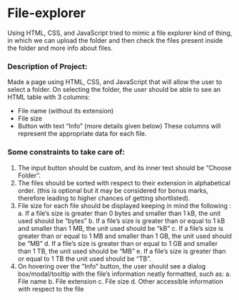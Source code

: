# File-explorer
Using HTML, CSS, and JavaScript tried to mimic a file explorer kind of thing, in which we can upload the folder and then check the files present inside the folder and more info about files.

### Description of Project:
Made a page using HTML, CSS, and JavaScript that will allow the user to
select a folder. On selecting the folder, the user should be able to see an HTML table with 3
columns:
- File name (without its extension)
- File size
- Button with text “Info” (more details given below)
These columns will represent the appropriate data for each file.
### Some constraints to take care of:
1. The input button should be custom, and its inner text should be “Choose Folder”.
2. The files should be sorted with respect to their extension in alphabetical order. (this is
optional but it may be considered for bonus marks, therefore leading to higher chances of
getting shortlisted).
3. File size for each file should be displayed keeping in mind the following :
  a. If a file’s size is greater than 0 bytes and smaller than 1 kB, the unit used should be “bytes”
  b. If a file’s size is greater than or equal to 1 kB and smaller than 1 MB, the unit used should be “kB”
  c. If a file’s size is greater than or equal to 1 MB and smaller than 1 GB, the unit used should be “MB”
  d. If a file’s size is greater than or equal to 1 GB and smaller than 1 TB, the unit used should be “MB”
  e. If a file’s size is greater than or equal to 1 TB the unit used should be “TB”.
4. On hovering over the “Info” button, the user should see a dialog box/modal/tooltip with
the file’s information neatly formatted, such as:
  a. File name
  b. File extension
  c. File size
  d. Other accessible information with respect to the file
